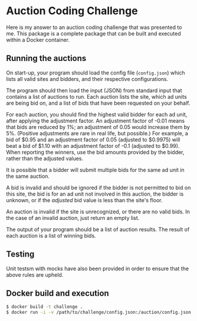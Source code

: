 # Auction Coding Challenge

Here is my answer to an auction coding challenge that was presented to me. This package is a complete
package that can be built and executed within a Docker container.

## Running the auctions

On start-up, your program should load the config file (`config.json`) which lists
all valid sites and bidders, and their respective configurations.

The program should then load the input (JSON) from standard input that contains
a list of auctions to run. Each auction lists the site, which ad units are being
bid on, and a list of bids that have been requested on your behalf.

For each auction, you should find the highest valid bidder for each ad unit, after
applying the adjustment factor. An adjustment factor of -0.01 means that bids are
reduced by 1%; an adjustment of 0.05 would increase them by 5%. (Positive
adjustments are rare in real life, but possible.)
For example, a bid of $0.95 and an adjustment
factor of 0.05 (adjusted to $0.9975) will beat a bid of $1.10 with an adjustment
factor of -0.1 (adjusted to $0.99). When reporting the winners, use the bid
amounts provided by the bidder, rather than the adjusted values.

It is possible that a bidder will submit multiple bids for the same ad unit in
the same auction.

A bid is invalid and should be ignored if the bidder is not permitted to bid on
this site, the bid is for an ad unit not involved in this auction, the bidder
is unknown, or if the *adjusted* bid value is less than the site's floor.

An auction is invalid if the site is unrecognized, or there are no valid bids.
In the case of an invalid auction, just return an empty list.

The output of your program should be a list of auction results. The result of
each auction is a list of winning bids.

## Testing

Unit testsm with mocks have also been provided in order to ensure that the above rules are upheld.

## Docker build and execution

```bash
$ docker build -t challenge .
$ docker run -i -v /path/to/challenge/config.json:/auction/config.json challenge < /path/to/challenge/input.json
```

